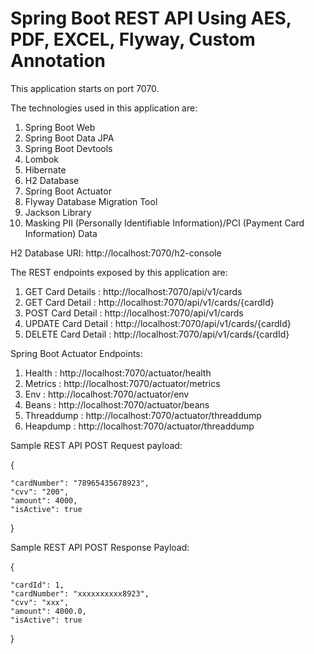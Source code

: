 # Spring Boot REST API Using AES, PDF, EXCEL, Flyway, Custom Annotation

This application starts on port 7070.

The technologies used in this application are:

1. Spring Boot Web
2. Spring Boot Data JPA
3. Spring Boot Devtools
4. Lombok
5. Hibernate
6. H2 Database
7. Spring Boot Actuator
8. Flyway Database Migration Tool
9. Jackson Library
10. Masking PII (Personally Identifiable Information)/PCI (Payment Card Information) Data

H2 Database URI: http://localhost:7070/h2-console

The REST endpoints exposed by this application are:

1. GET Card Details : http://localhost:7070/api/v1/cards
2. GET Card Detail : http://localhost:7070/api/v1/cards/{cardId}
3. POST Card Detail : http://localhost:7070/api/v1/cards
4. UPDATE Card Detail : http://localhost:7070/api/v1/cards/{cardId}
5. DELETE Card Detail : http://localhost:7070/api/v1/cards/{cardId}

Spring Boot Actuator Endpoints:

1. Health : http://localhost:7070/actuator/health
2. Metrics : http://localhost:7070/actuator/metrics
3. Env : http://localhost:7070/actuator/env
4. Beans : http://localhost:7070/actuator/beans
5. Threaddump : http://localhost:7070/actuator/threaddump
6. Heapdump : http://localhost:7070/actuator/threaddump

Sample REST API POST Request payload:

{

    "cardNumber": "78965435678923",
    "cvv": "200",
    "amount": 4000,
    "isActive": true
    
}

Sample REST API POST Response Payload:

{

    "cardId": 1,
    "cardNumber": "xxxxxxxxxx8923",
    "cvv": "xxx",
    "amount": 4000.0,
    "isActive": true
    
}
